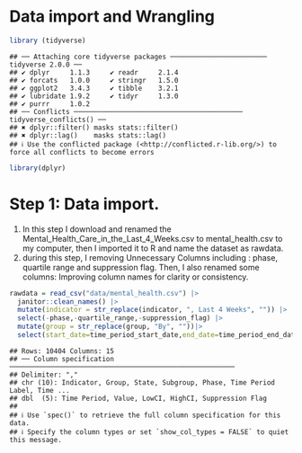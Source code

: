 Data import and Wrangling
================

``` r
library (tidyverse)
```

    ## ── Attaching core tidyverse packages ──────────────────────── tidyverse 2.0.0 ──
    ## ✔ dplyr     1.1.3     ✔ readr     2.1.4
    ## ✔ forcats   1.0.0     ✔ stringr   1.5.0
    ## ✔ ggplot2   3.4.3     ✔ tibble    3.2.1
    ## ✔ lubridate 1.9.2     ✔ tidyr     1.3.0
    ## ✔ purrr     1.0.2     
    ## ── Conflicts ────────────────────────────────────────── tidyverse_conflicts() ──
    ## ✖ dplyr::filter() masks stats::filter()
    ## ✖ dplyr::lag()    masks stats::lag()
    ## ℹ Use the conflicted package (<http://conflicted.r-lib.org/>) to force all conflicts to become errors

``` r
library(dplyr)
```

# Step 1: Data import.

1)  In this step I download and renamed the
    Mental_Health_Care_in_the_Last_4_Weeks.csv to mental_health.csv to
    my computer, then I imported it to R and name the dataset as
    rawdata.
2)  during this step, I removing Unnecessary Columns including : phase,
    quartile range and suppression flag. Then, I also renamed some
    columns: Improving column names for clarity or consistency.

``` r
rawdata = read_csv("data/mental_health.csv") |> 
  janitor::clean_names() |>
  mutate(indicator = str_replace(indicator, ", Last 4 Weeks", "")) |> 
  select(-phase,-quartile_range,-suppression_flag) |> 
  mutate(group = str_replace(group, "By", ""))|> 
  select(start_date=time_period_start_date,end_date=time_period_end_date,everything()) 
```

    ## Rows: 10404 Columns: 15
    ## ── Column specification ────────────────────────────────────────────────────────
    ## Delimiter: ","
    ## chr (10): Indicator, Group, State, Subgroup, Phase, Time Period Label, Time ...
    ## dbl  (5): Time Period, Value, LowCI, HighCI, Suppression Flag
    ## 
    ## ℹ Use `spec()` to retrieve the full column specification for this data.
    ## ℹ Specify the column types or set `show_col_types = FALSE` to quiet this message.
